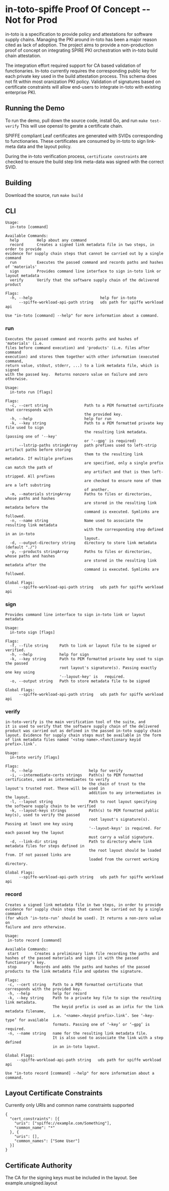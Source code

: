 # in-toto-spiffe Proof Of Concept -- Not for Prod

in-toto is a specification to provide policy and attestations for software supply chains.
Managing the PKI around in-toto has been a major reason cited as lack of adoption.
The project aims to provide a non-production proof of concept on integrating SPIRE PKI orchestration
with in-toto build chain attestation.

The integration effort required support for CA based validation of functionaries.  In-toto currently
requires the corresponding public key for each private key used in the build attestation process.  This schema
does not fit within most oranization PKI policy.  Validation of signatures based on certificate 
constraints will allow end-users to integrate in-toto with existing enterprise PKI.

## Running the Demo

To run the demo, pull down the source code, install Go, and run `make test-verify`
This will use openssl to gerate a certificate chain.

SPIFFE compliant Leaf certificates are generated with SVIDs corresponding to functionaries.  These certificates are consumed
by in-toto to sign link-meta data and the layout policy.

During the in-toto verification process, `certificate constraints` are checked to ensure
the build step link meta-data was signed with the correct SVID.


## Building

Download the source, run `make build`

## CLI

```
Usage:
  in-toto [command]

Available Commands:
  help        Help about any command
  record      Creates a signed link metadata file in two steps, in order to provide
evidence for supply chain steps that cannot be carried out by a single command
  run         Executes the passed command and records paths and hashes of 'materials'
  sign        Provides command line interface to sign in-toto link or layout metadata
  verify      Verify that the software supply chain of the delivered product

Flags:
  -h, --help                              help for in-toto
      --spiffe-workload-api-path string   uds path for spiffe workload api

Use "in-toto [command] --help" for more information about a command.
```

### run
```
Executes the passed command and records paths and hashes of 'materials' (i.e.
files before command execution) and 'products' (i.e. files after command
execution) and stores them together with other information (executed command,
return value, stdout, stderr, ...) to a link metadata file, which is signed
with the passed key.  Returns nonzero value on failure and zero otherwise.

Usage:
  in-toto run [flags]

Flags:
  -c, --cert string                Path to a PEM formatted certificate that corresponds with
                                   the provided key.
  -h, --help                       help for run
  -k, --key string                 Path to a PEM formatted private key file used to sign
                                   the resulting link metadata. (passing one of '--key'
                                   or '--gpg' is required) 
      --lstrip-paths stringArray   path prefixes used to left-strip artifact paths before storing
                                   them to the resulting link metadata. If multiple prefixes
                                   are specified, only a single prefix can match the path of
                                   any artifact and that is then left-stripped. All prefixes
                                   are checked to ensure none of them are a left substring
                                   of another.
  -m, --materials stringArray      Paths to files or directories, whose paths and hashes
                                   are stored in the resulting link metadata before the
                                   command is executed. Symlinks are followed.
  -n, --name string                Name used to associate the resulting link metadata
                                   with the corresponding step defined in an in-toto
                                   layout.
  -d, --output-directory string    directory to store link metadata (default "./")
  -p, --products stringArray       Paths to files or directories, whose paths and hashes
                                   are stored in the resulting link metadata after the
                                   command is executed. Symlinks are followed.

Global Flags:
      --spiffe-workload-api-path string   uds path for spiffe workload api
```
### sign
```
Provides command line interface to sign in-toto link or layout metadata

Usage:
  in-toto sign [flags]

Flags:
  -f, --file string     Path to link or layout file to be signed or verified.
  -h, --help            help for sign
  -k, --key string      Path to PEM formatted private key used to sign the passed 
                        root layout's signature(s). Passing exactly one key using
                        '--layout-key' is	required.
  -o, --output string   Path to store metadata file to be signed

Global Flags:
      --spiffe-workload-api-path string   uds path for spiffe workload api
```
### verify
```
in-toto-verify is the main verification tool of the suite, and 
it is used to verify that the software supply chain of the delivered 
product was carried out as defined in the passed in-toto supply chain 
layout. Evidence for supply chain steps must be available in the form 
of link metadata files named ‘<step name>.<functionary keyid prefix>.link’.

Usage:
  in-toto verify [flags]

Flags:
  -h, --help                         help for verify
  -i, --intermediate-certs strings   Path(s) to PEM formatted certificates, used as intermediaetes to verify
                                     the chain of trust to the layout's trusted root. These will be used in
                                     addition to any intermediates in the layout.
  -l, --layout string                Path to root layout specifying the software supply chain to be verified
  -k, --layout-keys strings          Path(s) to PEM formatted public key(s), used to verify the passed 
                                     root layout's signature(s). Passing at least one key using
                                     '--layout-keys' is required. For each passed key the layout
                                     must carry a valid signature.
  -d, --link-dir string              Path to directory where link metadata files for steps defined in 
                                     the root layout should be loaded from. If not passed links are 
                                     loaded from the current working directory.

Global Flags:
      --spiffe-workload-api-path string   uds path for spiffe workload api
 ```
 ### record
 ```
 Creates a signed link metadata file in two steps, in order to provide
evidence for supply chain steps that cannot be carried out by a single command
(for which ‘in-toto-run’ should be used). It returns a non-zero value on
failure and zero otherwise.

Usage:
  in-toto record [command]

Available Commands:
  start       Creates a preliminary link file recording the paths and hashes of the passed materials and signs it with the passed functionary’s key.
  stop        Records and adds the paths and hashes of the passed products to the link metadata file and updates the signature.

Flags:
  -c, --cert string   Path to a PEM formatted certificate that corresponds with the provided key.
  -h, --help          help for record
  -k, --key string    Path to a private key file to sign the resulting link metadata.
                      The keyid prefix is used as an infix for the link metadata filename,
                      i.e. ‘<name>.<keyid prefix>.link’. See ‘–key-type’ for available
                      formats. Passing one of ‘–key’ or ‘–gpg’ is required.
  -n, --name string   name for the resulting link metadata file.
                      It is also used to associate the link with a step defined
                      in an in-toto layout.

Global Flags:
      --spiffe-workload-api-path string   uds path for spiffe workload api

Use "in-toto record [command] --help" for more information about a command.
 ```
 
## Layout Certificate Constraints

Currently only URIs and common name constraints supported
```
{
  "cert_constraints": [{
    "uris": ["spiffe://example.com/Something"],
    "common_name": "*"
  }, {
    "uris": [],
    "common_names": ["Some User"]
  }]
}
```

## Certificate Authority

The CA for the signing keys must be included in the layout.  See example.unsigned.layout 

